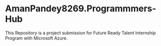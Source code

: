# AmanPandey8269.Programmmers-Hub
This Repository is a project submission for Future Ready Talent Internship Program with Microsoft Azure.

